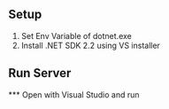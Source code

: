 ## Setup
1. Set Env Variable of dotnet.exe
2. Install .NET SDK 2.2 using VS installer

## Run Server
*** Open with Visual Studio and run
